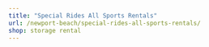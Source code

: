 ```yaml
---
title: "Special Rides All Sports Rentals"
url: /newport-beach/special-rides-all-sports-rentals/
shop: storage rental
---
```

